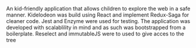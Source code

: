 An kid-friendly application that allows children to explore the web in a safe manner.
Kidelodeon was build using React and implement Redux-Saga for cleaner code. Jest and Enzyme were used for testing. The application was developed with scalablility in mind and as such was bootstrapped from a boilerplate. Reselect and immutableJS were to used to give acces to the tree
